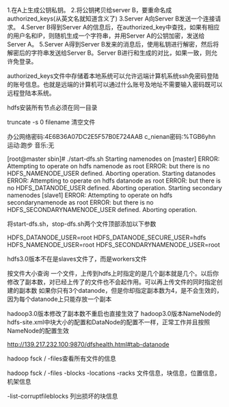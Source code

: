 1.在A上生成公钥私钥。 
2.将公钥拷贝给server B，要重命名成authorized_keys(从英文名就知道含义了) 
3.Server A向Server B发送一个连接请求。 
4.Server B得到Server A的信息后，在authorized_key中查找，如果有相应的用户名和IP，则随机生成一个字符串，并用Server A的公钥加密，发送给Server A。 
5.Server A得到Server B发来的消息后，使用私钥进行解密，然后将解密后的字符串发送给Server B。Server B进行和生成的对比，如果一致，则允许免登录。


authorized_keys文件中存储着本地系统可以允许远端计算机系统ssh免密码登陆的账号信息。也就是远端的计算机可以通过什么账号及地址不需要输入密码既可以远程登陆本系统。



hdfs安装所有节点必须在同一目录

truncate -s 0 filename   清空文件


办公网络密码:4E6B36A07DC2E5F57B0E724AAB
c_nienan密码:%TGB6yhn
运动:跑步
音乐:无





[root@master sbin]# ./start-dfs.sh
Starting namenodes on [master]
ERROR: Attempting to operate on hdfs namenode as root
ERROR: but there is no HDFS_NAMENODE_USER defined. Aborting operation.
Starting datanodes
ERROR: Attempting to operate on hdfs datanode as root
ERROR: but there is no HDFS_DATANODE_USER defined. Aborting operation.
Starting secondary namenodes [slave1]
ERROR: Attempting to operate on hdfs secondarynamenode as root
ERROR: but there is no HDFS_SECONDARYNAMENODE_USER defined. Aborting operation.



将start-dfs.sh，stop-dfs.sh两个文件顶部添加以下参数

HDFS_DATANODE_USER=root
HDFS_DATANODE_SECURE_USER=hdfs
HDFS_NAMENODE_USER=root
HDFS_SECONDARYNAMENODE_USER=root



hdfs3.0版本不在是slaves文件了，而是workers文件









按文件大小查询
一个文件，上传到hdfs上时指定的是几个副本就是几个。以后你修改了副本数，对已经上传了的文件也不会起作用。可以再上传文件的同时指定创建的副本数
如果你只有3个datanode，但是你却指定副本数为4，是不会生效的，因为每个datanode上只能存放一个副本

hadoop3.0版本修改了副本数不重启也直接生效了
hadoop3.0版本NameNode的hdfs-site.xml中块大小的配置和DataNode的配置不一样，正常工作并且按照NameNode的配置生效

http://139.217.232.100:9870/dfshealth.html#tab-datanode





hadoop fsck / -files查看所有文件的信息

hadoop fsck / -files -blocks -locations -racks			文件信息，块信息，位置信息，机架信息

-list-corruptfileblocks		列出损坏的块信息